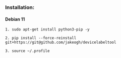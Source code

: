 ### Installation:

#### Debian 11

    1. sudo apt-get install python3-pip -y

    2. pip install --force-reinstall git+https://git@github.com/jakeogh/devicelabeltool

    3. source ~/.profile


